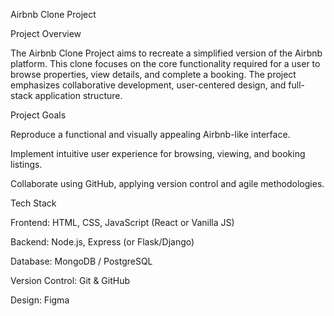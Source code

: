 Airbnb Clone Project

Project Overview

The Airbnb Clone Project aims to recreate a simplified version of the Airbnb platform. This clone focuses on the core functionality required for a user to browse properties, view details, and complete a booking. The project emphasizes collaborative development, user-centered design, and full-stack application structure.

Project Goals

Reproduce a functional and visually appealing Airbnb-like interface.

Implement intuitive user experience for browsing, viewing, and booking listings.

Collaborate using GitHub, applying version control and agile methodologies.


Tech Stack

Frontend: HTML, CSS, JavaScript (React or Vanilla JS)

Backend: Node.js, Express (or Flask/Django)

Database: MongoDB / PostgreSQL

Version Control: Git & GitHub

Design: Figma
